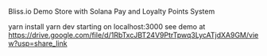 Bliss.io Demo Store with Solana Pay and Loyalty Points System

yarn install
yarn dev
starting on localhost:3000
see demo at https://drive.google.com/file/d/1RbTxcJBT24V9PtrTpwq3LycATjdXA9GM/view?usp=share_link

